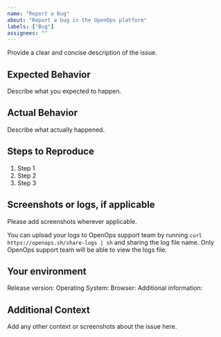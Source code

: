```yaml
---
name: "Report a Bug"
about: "Report a bug in the OpenOps platform"
labels: ["Bug"]
assignees: ""
---
```


Provide a clear and concise description of the issue.

## Expected Behavior
Describe what you expected to happen.

## Actual Behavior
Describe what actually happened.

## Steps to Reproduce
1. Step 1
2. Step 2
3. Step 3

## Screenshots or logs, if applicable
Please add screenshots wherever applicable.

You can upload your logs to OpenOps support team by running `curl https://openops.sh/share-logs | sh` and sharing the log file name. Only OpenOps support team will be able to view the logs file.

## Your environment
Release version: 
Operating System: 
Browser: 
Additional information: 

## Additional Context
Add any other context or screenshots about the issue here.
